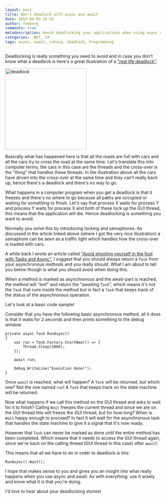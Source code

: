```yaml
---
layout: post
title: Don't deadlock with async and await
date: 2013-04-03 15:32
author: fekberg
comments: true
metadescription: Avoid deadlocking your applications when using async and await.
categories: .NET, C#
tags: async, await, csharp, deadlock, Programming
---
```

Deadlocking is really something you need to avoid and in case you don't know what a deadlock is here's a great illustration of a <a href="http://www.jnieto.org/article/deadlock_in_real_life" target="_blank">"real life deadlock"</a>:

<img src="http://cdn.filipekberg.se/fekberg-blog/wp-content/uploads/2013/04/deadlock.png" alt="deadlock" width="263" height="262" class="alignright size-full wp-image-1896" />

Basically what has happened here is that all the roads are full with cars and all the cars try to cross the road at the same time. Let's translate this into computer terms; the cars in this case are the threads and the cross-over is the "thing" that handles these threads. In the illustration above all the cars have driven into the cross-over at the same time and they can't really back up, hence there's a deadlock and there's no way to go.<!--excerpt-->

What happens in a computer program when you get a deadlock is that it freezes and there's no where to go because all paths are occupied or waiting for something to finish. Let's say that process X waits for process Y and process Y waits for process X and both of these lock up the GUI thread, this means that the application will die. Hence deadlocking is something you want to avoid.

Normally you solve this by introducing locking and semaphores. As discussed in the article linked above (where I got the very nice illustration) a semaphore can be seen as a traffic light which handles how the cross-over is loaded with cars.

A while back I wrote an article called <a href="http://cdn.filipekberg.se/2012/09/20/avoid-shooting-yourself-in-the-foot-with-tasks-and-async/" target="_blank">"Avoid shooting yourself in the foot with Tasks and Async"</a>, I suggest that you should always return a `Task` from your asynchronous methods and you really should. What I am about to tell you below though is what you should avoid when doing this.

When a method is marked as asynchronous and the await-part is reached, the method will "exit" and return the "awaiting `Task`", which means it's not the `Task` that runs inside the method but in fact a `Task` that keeps track of the status of the asynchronous operation. 

Let's look at a basic code sample!

Consider that you have the following basic asynchronous method, all it does is that it waits for 2 seconds and then prints something to the debug window:

	private async Task RunAsync()
	{
	    var run = Task.Factory.StartNew(() => {
	        Thread.Sleep(2000);
	    });

	    await run;

	    Debug.WriteLine("Execution done!");
	}

Once `await` is reached, what will happen? A `Task` will be returned, but which one? Not the one named `run`! A `Task` that keeps track on the state machine will be returned.

Now what happens if we call this method on the GUI thread and asks to wait for it to finish? Calling `Wait` freezes the current thread and since we are on the GUI thread this will freeze the GUI thread, but for how long? When is `Wait` happy enough to proceed? In fact it will wait for the asynchronous task that handles the state machine to give it a signal that it's now ready.

However that `Task` can never be marked as done until the entire method has been completed. Which means that it needs to access the GUI thread again, since we're back on the calling thread (GUI thread in this case) after `await`!

This means that all we have to do in order to deadlock is this:

	RunAsync().Wait();

I hope that makes sense to you and gives you an insight into what really happens when you use async and await. As with everything: use it wisely and know what it is that you're doing.

I'd love to hear about your deadlocking stories!
